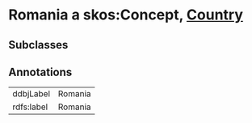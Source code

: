 # Romania a skos:Concept, [Country](/0.1/Country)

## Subclasses

## Annotations

|||
|-----|-----|
|ddbjLabel|Romania|
|rdfs:label|Romania|

